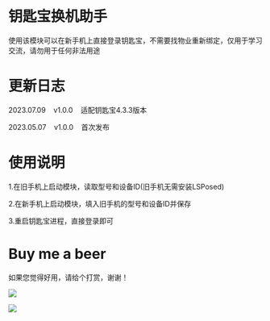 # 钥匙宝换机助手

使用该模块可以在新手机上直接登录钥匙宝，不需要找物业重新绑定，仅用于学习交流，请勿用于任何非法用途

# 更新日志

2023.07.09&nbsp;&nbsp;&nbsp;&nbsp;v1.0.0&nbsp;&nbsp;&nbsp;&nbsp;适配钥匙宝4.3.3版本

2023.05.07&nbsp;&nbsp;&nbsp;&nbsp;v1.0.0&nbsp;&nbsp;&nbsp;&nbsp;首次发布

# 使用说明

1.在旧手机上启动模块，读取型号和设备ID(旧手机无需安装LSPosed)

2.在新手机上启动模块，填入旧手机的型号和设备ID并保存

3.重启钥匙宝进程，直接登录即可

# Buy me a beer

如果您觉得好用，请给个打赏，谢谢！

![](https://gitee.com/guangzishushu/image_hosting/raw/master/pictures/mm_reward.png)



![](https://gitee.com/guangzishushu/image_hosting/raw/master/pictures/alipay.jpg)